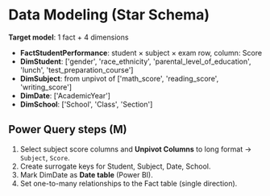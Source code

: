 # Data Modeling (Star Schema)

**Target model**: 1 fact + 4 dimensions

- **FactStudentPerformance**: student × subject × exam row, column: Score
- **DimStudent**: ['gender', 'race_ethnicity', 'parental_level_of_education', 'lunch', 'test_preparation_course']
- **DimSubject**: from unpivot of ['math_score', 'reading_score', 'writing_score']
- **DimDate**: ['AcademicYear']
- **DimSchool**: ['School', 'Class', 'Section']

## Power Query steps (M)
1. Select subject score columns and **Unpivot Columns** to long format → `Subject`, `Score`.
2. Create surrogate keys for Student, Subject, Date, School.
3. Mark DimDate as **Date table** (Power BI).
4. Set one-to-many relationships to the Fact table (single direction).